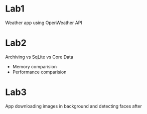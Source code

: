 # Lab1
Weather app using OpenWeather API


# Lab2
Archiving vs SqLite vs Core Data
- Memory comparision
- Performance comparision

# Lab3
App downloading images in background and detecting faces after
